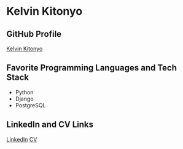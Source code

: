 # Kelvin Kitonyo

## GitHub Profile
[Kelvin Kitonyo](https://github.com/k31vin)

## Favorite Programming Languages and Tech Stack
- Python
- Django
- PostgreSQL

## LinkedIn and CV Links
[LinkedIn](https://www.linkedin.com/in/kelvin-kitonyo)
[CV](https://docs.google.com/document/d/1X7hCSWejLhQ3-8wVfOfaZ4T4GS0zg2Yc0CAfxtY5NUM/edit?tab=t.0#heading=h.isujjq7fuwvv)

